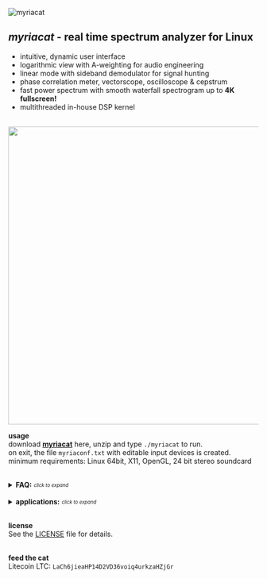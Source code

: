 ![myriacat](../main/myriacat.gif)

## ***myriacat*** - real time spectrum analyzer for Linux
- intuitive, dynamic user interface
- logarithmic view with A-weighting for audio engineering
- linear mode with sideband demodulator for signal hunting
- phase correlation meter, vectorscope, oscilloscope & cepstrum
- fast power spectrum with smooth waterfall spectrogram up to **4K fullscreen!**
- multithreaded in-house DSP kernel<br><br>

<img src="../main/block_diagram.png" width="600" />


<b>usage</b><br>
download **[myriacat](https://github.com/myriacat/myriacat/releases/latest/download/myriacat_v1.0_beta.tar.gz)** here, 
unzip and type `./myriacat` to run.<br>
on exit, the file `myriaconf.txt` with editable input devices is created.<br>
minimum requirements: Linux 64bit, X11, OpenGL, 24 bit stereo soundcard<br><br>


<details>
<summary><b>FAQ:</b> <sub><sup><i>click to expand</i></sup></sub></summary><br>

**no signals are shown when music/youtube/etc.. is played:**<br>
linux does not route the speaker-output back to programs.<br>
you need a virtual adapter, a software or a hardware loopback (cable)<br>
easiest way with pulseaudio is to install "pavucontrol" and set "monitor of built-in Audio" under recording.<br>

**only 44k1 and 48k sps are selectable**<br>
those are the supported hardware rates. to use other samplerates, use a softwaredevice like "default" (OS does resampling).<br>

**playback of a 192kHz audiofile is cutoff at 24kHz**<br>
192ksps (96kHz signal) input will be shown if a suitable HW device is selected.<br>
to monitor recorded samples, the alsa config of linux needs to be modified, as its usually capped at 48ksps (24khz).<br>
</details><br>


<details>
<summary><b>applications:</b> <sub><sup><i>click to expand</i></sup></sub></summary><br>

**logarithmic audio view:**<br>
real time monitoring, lossy compression quality analysis.<br>

**linear view:**<br>
scientific data visualization of analog signals, seismic logging, biofeedback research,<br>
ELF, VLF, Schumann resonances, lightnings, whistlers, spherics, bat detector<br>
time signals, ripple control, DCF77, mains and trainpower, smartmeter, Grimeton Radio (SAQ),<br>
naval/marine/submarine communications, aviation beacons, alpha navigation,<br>

**upper sideband demodulator:**<br>
select, filter, up/downconvert and listen to selected bandwidths from 270 millihertz to full 96kHz<br>

**spectrogram:**<br>
logging and averaging of data up to one year.<br>

**oscilloscope**<br>
signal integrity and continuity, clipping and distortions<br>

**vectorscope**<br>
polar view of stereo image width and position<br>

**phase correlation meter**<br>
mono compatibility of the stereo signal<br>

**cepstrum:**<br>
inspection of motors and gearboxes, speaker detection<br>
</details><br>


<b>license</b><br>
See the [LICENSE](../main/LICENSE.txt) file for details.<br><br>

<b>feed the cat</b><br>
Litecoin LTC: `LaCh6jieaHP14D2VD36voiq4urkzaHZjGr`<br>
